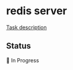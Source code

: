 # redis server

[Task description](https://codingchallenges.fyi/challenges/challenge-redis/)

## Status

🔄 In Progress
